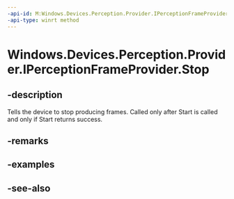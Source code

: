 ```yaml
---
-api-id: M:Windows.Devices.Perception.Provider.IPerceptionFrameProvider.Stop
-api-type: winrt method
---
```


<!-- Method syntax
public void Stop()
-->

# Windows.Devices.Perception.Provider.IPerceptionFrameProvider.Stop

## -description
Tells the device to stop producing frames. Called only after Start is called and only if Start returns success.

## -remarks

## -examples

## -see-also
